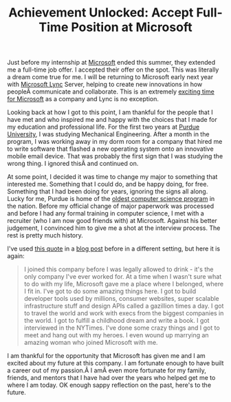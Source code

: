 ﻿---
layout: post
title: "Achievement Unlocked: Accept Full-Time Position at Microsoft"
---

Just before my internship at [Microsoft](http://www.microsoft.com/en-us/default.aspx) ended this summer, they extended me a full-time job offer. I accepted their offer on the spot. This was literally a dream come true for me. I will be returning to Microsoft early next year with [Microsoft Lync](http://lync.microsoft.com/en-us/Pages/unified-communications.aspx) Server, helping to create new innovations in how peopleÂ communicate and collaborate. This is an extremely [exciting time for Microsoft](http://gizmodo.com/5889659/microsoft-is-the-most-exciting-company-in-tech-hands-down) as a company and Lync is no exception.

Looking back at how I got to this point, I am thankful for the people that I have met and who inspired me and happy with the choices that I made for my education and professional life. For the first two years at [Purdue University](http://www.purdue.edu/), I was studying Mechanical Engineering. After a month in the program, I was working away in my dorm room for a company that hired me to write software that flashed a new operating system onto an innovative mobile email device. That was probably the first sign that I was studying the wrong thing. I ignored thisÂ and continued on.

At some point, I decided it was time to change my major to something that interested me. Something that I could do, and be happy doing, for free. Something that I had been doing for years, ignoring the signs all along. Lucky for me, Purdue is home of the [oldest computer science program](http://www.cs.purdue.edu/history/history.html) in the nation. Before my official change of major paperwork was processed and before I had any formal training in computer science, I met with a recruiter (who I am now good friends with) at Microsoft. Against his better judgement, I convinced him to give me a shot at the interview process. The rest is pretty much history.

I've used [this quote](http://sriramk.com/leaving-microsoft.html) in a [blog post](http://mbmccormick.com/2011/08/ending-the-best-summer-of-my-life/) before in a different setting, but here it is again:

> I joined this company before I was legally allowed to drink - it's the only company I've ever worked for. At a time when I wasn't sure what to do with my life, Microsoft gave me a place where I belonged, where I fit in. I've got to do some amazing things here. I got to build developer tools used by millions, consumer websites, super scalable infrastructure stuff and design APIs called a gazillion times a day. I got to travel the world and work with execs from the biggest companies in the world. I got to fulfill a childhood dream and write a book. I got interviewed in the NYTimes. I've done some crazy things and I got to meet and hang out with my heroes. I even wound up marrying an amazing woman who joined Microsoft with me.

I am thankful for the opportunity that Microsoft has given me and I am excited about my future at this company. I am fortunate enough to have built a career out of my passion.Â I amÂ even more fortunate for my family, friends, and mentors that I have had over the years who helped get me to where I am today. OK enough sappy reflection on the past, here's to the future.
